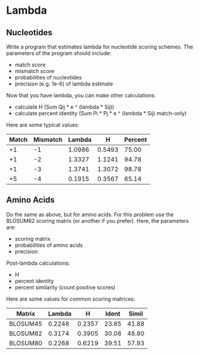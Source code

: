 Lambda
======

## Nucleotides ##

Write a program that estimates lambda for nucleotide scoring schemes. The
parameters of the program should include:

- match score
- mismatch score
- probabilities of nucleotides
- precision (e.g. 1e-6) of lambda estimate

Now that you have lambda, you can make other calculations:

- calculate H (Sum Qij * e ^ (lambda * Sij))
- calculate percent identity (Sum Pi * Pj * e ^ (lambda * Sij) match-only)

Here are some typical values:

| Match | Mismatch | Lambda | H      | Percent |
|-------|----------|--------|--------|---------|
| +1    | -1       | 1.0986 | 0.5493 | 75.00   |
| +1    | -2       | 1.3327 | 1.1241 | 94.78   |
| +1    | -3       | 1.3741 | 1.3072 | 98.78   |
| +5    | -4       | 0.1915 | 0.3567 | 65.14   |

## Amino Acids ##

Do the same as above, but for amino acids. For this problem use the BLOSUM62
scoring matrix (or another if you prefer). Here, the parameters are:

- scoring matrix
- probabilities of amino acids
- precision

Post-lambda calculations:

- H
- percent identity
- percent similarity (count positive scores)

Here are some values for common scoring matrices:

| Matrix   | Lambda | H      | Ident | Simil |
|----------|--------|--------|-------|-------|
| BLOSUM45 | 0.2248 | 0.2357 | 23.85 | 41.88 |
| BLOSUM62 | 0.3174 | 0.3905 | 30.08 | 48.80 |
| BLOSUM80 | 0.2268 | 0.6219 | 39.51 | 57.93 |